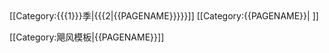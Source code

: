 <includeonly>
[[Category:{{{1}}}季|{{{2|{{PAGENAME}}}}}]]
[[Category:{{PAGENAME}}| ]]
</includeonly><noinclude>

[[Category:飓风模板|{{PAGENAME}}]]

</noinclude>